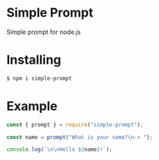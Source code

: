 # Simple Prompt
Simple prompt for node.js

# Installing

```sh
$ npm i simple-prompt
```

# Example

```js
const { prompt } = require("simple-prompt");

const name = prompt("What is your name?\n-> ");

console.log(`\n\nHello ${name}!`);
```